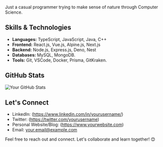 Just a casual programmer trying to make sense of nature through Computer Science.

## Skills & Technologies
- **Languages:** TypeScript, JavaScript, Java, C++
- **Frontend:**  React.js, Vue.js, Alpine.js, Next.js
- **Backend:** Node.js, Express.js, Deno, Nest
- **Databases:**  MySQL, MongoDB.
- **Tools:** Git, VSCode, Docker, Prisma, GitKraken.

## GitHub Stats
![Your GitHub Stats](https://github-readme-stats.vercel.app/api?username=Hamzakdev112&show_icons=true&hide_title=true&count_private=true)

## Let's Connect
- LinkedIn: (https://www.linkedin.com/in/yourusername/)
- Twitter: (https://twitter.com/yourusername)
- Personal Website/Blog: (https://www.yourwebsite.com)
- Email: your.email@example.com

Feel free to reach out and connect. Let's collaborate and learn together! 😊
